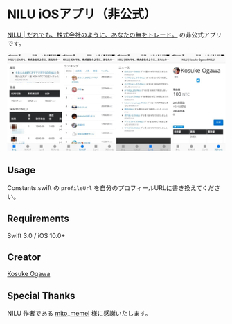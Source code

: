 # NILU iOSアプリ（非公式）

[NILU \| だれでも、株式会社のように、あなたの無をトレード。](https://nilu-is.appspot.com/) の非公式アプリです。

![](./screenshot.png)

## Usage

Constants.swift の `profileUrl` を自分のプロフィールURLに書き換えてください。

## Requirements

Swift 3.0 / iOS 10.0+

## Creator

[Kosuke Ogawa](http://www.twitter.com/koogawa)

## Special Thanks

NILU 作者である [mito_memel](https://twitter.com/mito_memel) 様に感謝いたします。
